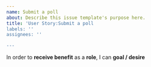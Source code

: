 ```yaml
---
name: Submit a poll
about: Describe this issue template's purpose here.
title: 'User Story:Submit a poll
labels: ''
assignees: ''

---
```


In order to **receive benefit** as a **role**, I can **goal / desire**
